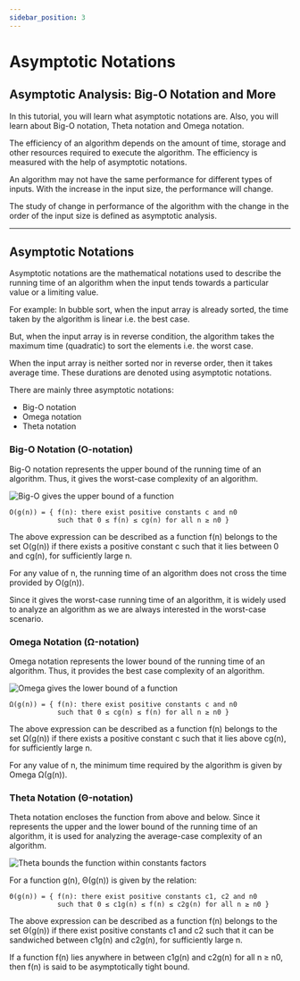 ```yaml
---
sidebar_position: 3
---
```

# Asymptotic Notations

## Asymptotic Analysis: Big-O Notation and More
In this tutorial, you will learn what asymptotic notations are. Also, you will learn about Big-O notation, Theta notation and Omega notation.

The efficiency of an algorithm depends on the amount of time, storage and other resources required to execute the algorithm. The efficiency is measured with the help of asymptotic notations.

An algorithm may not have the same performance for different types of inputs. With the increase in the input size, the performance will change.

The study of change in performance of the algorithm with the change in the order of the input size is defined as asymptotic analysis.

***

## Asymptotic Notations
Asymptotic notations are the mathematical notations used to describe the running time of an algorithm when the input tends towards a particular value or a limiting value.

For example: In bubble sort, when the input array is already sorted, the time taken by the algorithm is linear i.e. the best case.

But, when the input array is in reverse condition, the algorithm takes the maximum time (quadratic) to sort the elements i.e. the worst case.

When the input array is neither sorted nor in reverse order, then it takes average time. These durations are denoted using asymptotic notations.

There are mainly three asymptotic notations:

- Big-O notation
- Omega notation
- Theta notation

### Big-O Notation (O-notation)
Big-O notation represents the upper bound of the running time of an algorithm. Thus, it gives the worst-case complexity of an algorithm.

![Big-O gives the upper bound of a function](https://i.imgur.com/5xuBrXb.png)
```
O(g(n)) = { f(n): there exist positive constants c and n0
            such that 0 ≤ f(n) ≤ cg(n) for all n ≥ n0 }
```

The above expression can be described as a function f(n) belongs to the set O(g(n)) if there exists a positive constant c such that it lies between 0 and cg(n), for sufficiently large n.

For any value of n, the running time of an algorithm does not cross the time provided by O(g(n)).

Since it gives the worst-case running time of an algorithm, it is widely used to analyze an algorithm as we are always interested in the worst-case scenario.

### Omega Notation (Ω-notation)
Omega notation represents the lower bound of the running time of an algorithm. Thus, it provides the best case complexity of an algorithm.

![Omega gives the lower bound of a function](https://i.imgur.com/Hl8FeM3.png)
```
Ω(g(n)) = { f(n): there exist positive constants c and n0 
            such that 0 ≤ cg(n) ≤ f(n) for all n ≥ n0 }
```

The above expression can be described as a function f(n) belongs to the set Ω(g(n)) if there exists a positive constant c such that it lies above cg(n), for sufficiently large n.

For any value of n, the minimum time required by the algorithm is given by Omega Ω(g(n)).

### Theta Notation (Θ-notation)
Theta notation encloses the function from above and below. Since it represents the upper and the lower bound of the running time of an algorithm, it is used for analyzing the average-case complexity of an algorithm.

![Theta bounds the function within constants factors](https://i.imgur.com/a1AcTFH.png)

For a function g(n), Θ(g(n)) is given by the relation:
```
Θ(g(n)) = { f(n): there exist positive constants c1, c2 and n0
            such that 0 ≤ c1g(n) ≤ f(n) ≤ c2g(n) for all n ≥ n0 }
```

The above expression can be described as a function f(n) belongs to the set Θ(g(n)) if there exist positive constants c1 and c2 such that it can be sandwiched between c1g(n) and c2g(n), for sufficiently large n.

If a function f(n) lies anywhere in between c1g(n) and c2g(n) for all n ≥ n0, then f(n) is said to be asymptotically tight bound.